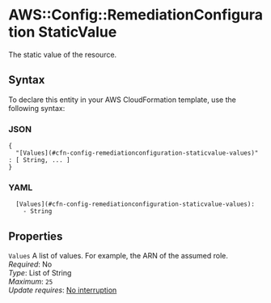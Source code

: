 # AWS::Config::RemediationConfiguration StaticValue<a name="aws-properties-config-remediationconfiguration-staticvalue"></a>

The static value of the resource\.

## Syntax<a name="aws-properties-config-remediationconfiguration-staticvalue-syntax"></a>

To declare this entity in your AWS CloudFormation template, use the following syntax:

### JSON<a name="aws-properties-config-remediationconfiguration-staticvalue-syntax.json"></a>

```
{
  "[Values](#cfn-config-remediationconfiguration-staticvalue-values)" : [ String, ... ]
}
```

### YAML<a name="aws-properties-config-remediationconfiguration-staticvalue-syntax.yaml"></a>

```
  [Values](#cfn-config-remediationconfiguration-staticvalue-values): 
    - String
```

## Properties<a name="aws-properties-config-remediationconfiguration-staticvalue-properties"></a>

`Values`  <a name="cfn-config-remediationconfiguration-staticvalue-values"></a>
A list of values\. For example, the ARN of the assumed role\.   
*Required*: No  
*Type*: List of String  
*Maximum*: `25`  
*Update requires*: [No interruption](https://docs.aws.amazon.com/AWSCloudFormation/latest/UserGuide/using-cfn-updating-stacks-update-behaviors.html#update-no-interrupt)